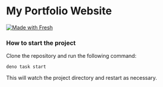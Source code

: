 # My Portfolio Website

[![Made with Fresh](https://fresh.deno.dev/fresh-badge-dark.svg)](https://fresh.deno.dev)

### How to start the project

Clone the repository and run the following command:

```
deno task start
```

This will watch the project directory and restart as necessary.
